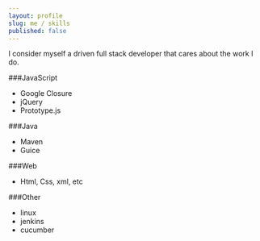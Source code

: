 ```yaml
---
layout: profile
slug: me / skills
published: false
---
```


I consider myself a driven full stack developer that cares about the work I do.

###JavaScript
- Google Closure
- jQuery
- Prototype.js

###Java
- Maven
- Guice

###Web
- Html, Css, xml, etc

###Other
- linux
- jenkins
- cucumber

